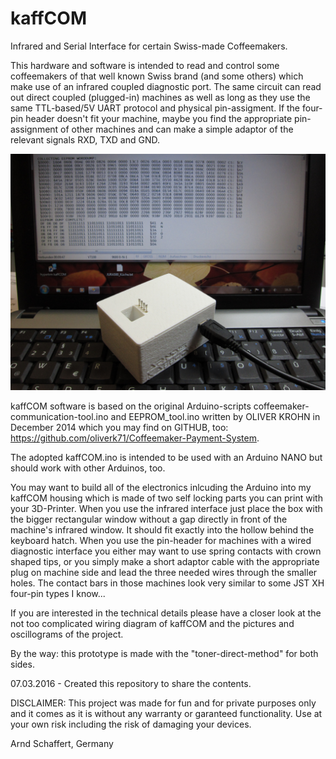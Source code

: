 # kaffCOM
Infrared and Serial Interface for certain Swiss-made Coffeemakers.

This hardware and software is intended to read and control some coffeemakers of that well known Swiss brand (and some others) which make use of an infrared coupled diagnostic port. The same circuit can read out direct coupled (plugged-in) machines as well as long as they use the same TTL-based/5V UART protocol and physical pin-assigment. If the four-pin header doesn't fit your machine, maybe you find the appropriate pin-assignment of other machines and can make a simple adaptor of the relevant signals RXD, TXD and GND.

![kaffCom-at-work](kaffCOM-im-Einsatz.JPG?raw=true "kaffCOM at Work!")

kaffCOM software is based on the original Arduino-scripts coffeemaker-communication-tool.ino and EEPROM_tool.ino written by OLIVER KROHN in December 2014 which you may find on GITHUB, too: https://github.com/oliverk71/Coffeemaker-Payment-System. 

The adopted kaffCOM.ino is intended to be used with an Arduino NANO but should work with other Arduinos, too.

You may want to build all of the electronics inlcuding the Arduino into my kaffCOM housing which is made of two self locking parts you can print with your 3D-Printer. When you use the infrared interface just place the box with the bigger rectangular window without a gap directly in front of the machine's infrared window. It should fit exactly into the hollow behind the keyboard hatch. When you use the pin-header for machines with a wired diagnostic interface you either may want to use spring contacts with crown shaped tips, or you simply make a short adaptor cable with the appropriate plug on machine side and lead the three needed wires through the smaller holes. The contact bars in those machines look very similar to some JST XH four-pin types I know...

If you are interested in the technical details please have a closer look at the not too complicated wiring diagram of kaffCOM and the pictures and oscillograms of the project.

By the way: this prototype is made with the "toner-direct-method" for both sides.

07.03.2016 - Created this repository to share the contents.

DISCLAIMER: This project was made for fun and for private purposes only and it comes as it is without any warranty or garanteed functionality. Use at your own risk including the risk of damaging your devices.

Arnd Schaffert, Germany
